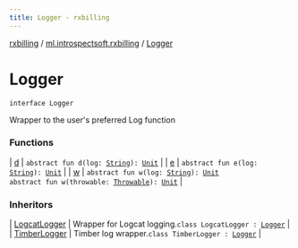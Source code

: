 ```yaml
---
title: Logger - rxbilling
---
```


[rxbilling](../../index.html) / [ml.introspectsoft.rxbilling](../index.html) / [Logger](./index.html)

# Logger

`interface Logger`

Wrapper to the user's preferred Log function

### Functions

| [d](d.html) | `abstract fun d(log: `[`String`](https://kotlinlang.org/api/latest/jvm/stdlib/kotlin/-string/index.html)`): `[`Unit`](https://kotlinlang.org/api/latest/jvm/stdlib/kotlin/-unit/index.html) |
| [e](e.html) | `abstract fun e(log: `[`String`](https://kotlinlang.org/api/latest/jvm/stdlib/kotlin/-string/index.html)`): `[`Unit`](https://kotlinlang.org/api/latest/jvm/stdlib/kotlin/-unit/index.html) |
| [w](w.html) | `abstract fun w(log: `[`String`](https://kotlinlang.org/api/latest/jvm/stdlib/kotlin/-string/index.html)`): `[`Unit`](https://kotlinlang.org/api/latest/jvm/stdlib/kotlin/-unit/index.html)<br>`abstract fun w(throwable: `[`Throwable`](https://kotlinlang.org/api/latest/jvm/stdlib/kotlin/-throwable/index.html)`): `[`Unit`](https://kotlinlang.org/api/latest/jvm/stdlib/kotlin/-unit/index.html) |

### Inheritors

| [LogcatLogger](../-logcat-logger/index.html) | Wrapper for Logcat logging.`class LogcatLogger : `[`Logger`](./index.html) |
| [TimberLogger](../-timber-logger/index.html) | Timber log wrapper.`class TimberLogger : `[`Logger`](./index.html) |

